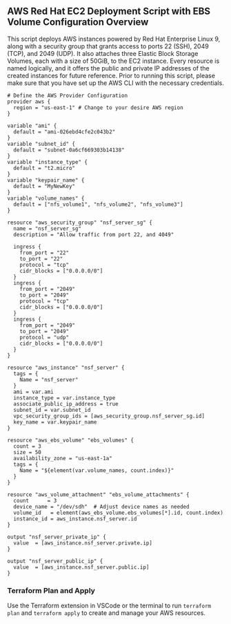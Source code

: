 ## AWS Red Hat EC2 Deployment Script with EBS Volume Configuration Overview
This script deploys AWS instances powered by Red Hat Enterprise Linux 9, along with a security group that grants access to ports 22 (SSH), 2049 (TCP), and 2049 (UDP). It also attaches three Elastic Block Storage Volumes, each with a size of 50GiB, to the EC2 instance. Every resource is named logically, and it offers the public and private IP addresses of the created instances for future reference. Prior to running this script, please make sure that you have set up the AWS CLI with the necessary credentials.
```
# Define the AWS Provider Configuration
provider aws {
  region = "us-east-1" # Change to your desire AWS region
}

variable "ami" {
  default = "ami-026ebd4cfe2c043b2"
}
variable "subnet_id" {
  default = "subnet-0a6cf669303b14138"
}
variable "instance_type" {
  default = "t2.micro"
}
variable "keypair_name" {
  default = "MyNewKey"
}
variable "volume_names" {
  default = ["nfs_volume1", "nfs_volume2", "nfs_volume3"]
}

resource "aws_security_group" "nsf_server_sg" {
  name = "nsf_server_sg"
  description = "Allow traffic from port 22, and 4049"

  ingress {
    from_port = "22"
    to_port = "22"
    protocol = "tcp"
    cidr_blocks = ["0.0.0.0/0"]
  }
  ingress {
    from_port = "2049"
    to_port = "2049"
    protocol = "tcp"
    cidr_blocks = ["0.0.0.0/0"]
  }
  ingress {
    from_port = "2049"
    to_port = "2049"
    protocol = "udp"
    cidr_blocks = ["0.0.0.0/0"]
  }
}

resource "aws_instance" "nsf_server" {
  tags = {
    Name = "nsf_server"
  }
  ami = var.ami
  instance_type = var.instance_type
  associate_public_ip_address = true
  subnet_id = var.subnet_id
  vpc_security_group_ids = [aws_security_group.nsf_server_sg.id]
  key_name = var.keypair_name
}

resource "aws_ebs_volume" "ebs_volumes" {
  count = 3
  size = 50
  availability_zone = "us-east-1a"
  tags = {
    Name = "${element(var.volume_names, count.index)}"
  }
}

resource "aws_volume_attachment" "ebs_volume_attachments" {
  count      = 3
  device_name = "/dev/sdh"  # Adjust device names as needed
  volume_id   = element(aws_ebs_volume.ebs_volumes[*].id, count.index)
  instance_id = aws_instance.nsf_server.id
}

output "nsf_server_private_ip" {
  value  = [aws_instance.nsf_server.private.ip]
}

output "nsf_server_public_ip" {
  value  = [aws_instance.nsf_server.public.ip]
}
```
### Terraform Plan and Apply
Use the Terraform extension in VSCode or the terminal to run `terraform plan` and `terraform apply` to create and manage your AWS resources.
